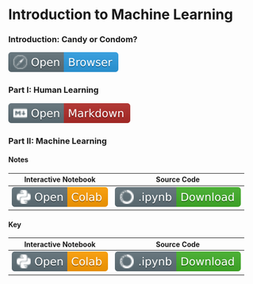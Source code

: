 # Introduction to Machine Learning


### Introduction: Candy or Condom?
[![Link](../../tools/buttons/open-browser.svg)]()

### Part I: Human Learning
[![Link](../../tools/buttons/open-markdown.svg)](intro-ml.md)

### Part II: Machine Learning
#### Notes
| Interactive Notebook | Source Code  | 
| :-----------: | :------------: | 
| [![Link](../../tools/buttons/open-colab.svg)](https://colab.research.google.com/github/ishaandey/node/blob/master/week-6/workshop/intro_ml_notes.ipynb) | [![Link](../../tools/buttons/download-ipynb.svg)](https://files.node.ishaandey.com/week-6/workshop/intro_ml_notes.ipynb) |

#### Key
| Interactive Notebook | Source Code  | 
| :-----------: | :------------: | 
| [![Link](../../tools/buttons/open-colab.svg)](https://colab.research.google.com/github/ishaandey/node/blob/master/week-6/workshop/intro_ml_key.ipynb) | [![Link](../../tools/buttons/download-ipynb.svg)](https://files.node.ishaandey.com/week-6/workshop/intro_ml_key.ipynb) |